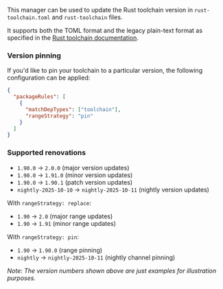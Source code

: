 This manager can be used to update the Rust toolchain version in `rust-toolchain.toml` and `rust-toolchain` files.

It supports both the TOML format and the legacy plain-text format as specified in the [Rust toolchain documentation](https://rust-lang.github.io/rustup/overrides.html#the-toolchain-file).

### Version pinning

If you'd like to pin your toolchain to a particular version, the following configuration can be applied:

```json
{
  "packageRules": [
    {
      "matchDepTypes": ["toolchain"],
      "rangeStrategy": "pin"
    }
  ]
}
```

### Supported renovations

- `1.90.0` → `2.0.0` (major version updates)
- `1.90.0` → `1.91.0` (minor version updates)
- `1.90.0` → `1.90.1` (patch version updates)
- `nightly-2025-10-10` → `nightly-2025-10-11` (nightly version updates)

With `rangeStrategy: replace`:

- `1.90` → `2.0` (major range updates)
- `1.90` → `1.91` (minor range updates)

With `rangeStrategy: pin`:

- `1.90` → `1.90.0` (range pinning)
- `nightly` → `nightly-2025-10-11` (nightly channel pinning)

_Note: The version numbers shown above are just examples for illustration purposes._
